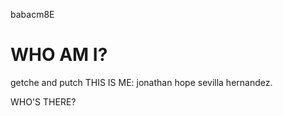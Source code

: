 babacm8E
# WHO AM I?
getche and putch
THIS IS ME: jonathan hope sevilla hernandez.
<!-- comments here
|
|WELCOME TO ME!
|
|NEW PROJECTS ARE AVAILABLE.
|
|...WHO'S THERE?
|
|end of comments --!>
WHO'S THERE?
